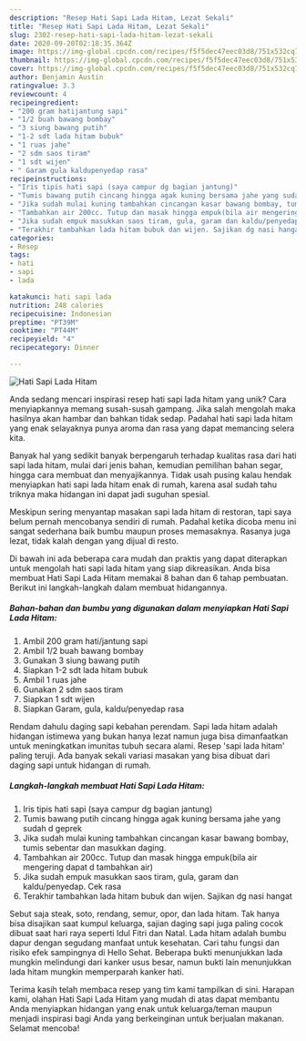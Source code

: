 ```yaml
---
description: "Resep Hati Sapi Lada Hitam, Lezat Sekali"
title: "Resep Hati Sapi Lada Hitam, Lezat Sekali"
slug: 2302-resep-hati-sapi-lada-hitam-lezat-sekali
date: 2020-09-20T02:18:35.364Z
image: https://img-global.cpcdn.com/recipes/f5f5dec47eec03d8/751x532cq70/hati-sapi-lada-hitam-foto-resep-utama.jpg
thumbnail: https://img-global.cpcdn.com/recipes/f5f5dec47eec03d8/751x532cq70/hati-sapi-lada-hitam-foto-resep-utama.jpg
cover: https://img-global.cpcdn.com/recipes/f5f5dec47eec03d8/751x532cq70/hati-sapi-lada-hitam-foto-resep-utama.jpg
author: Benjamin Austin
ratingvalue: 3.3
reviewcount: 4
recipeingredient:
- "200 gram hatijantung sapi"
- "1/2 buah bawang bombay"
- "3 siung bawang putih"
- "1-2 sdt lada hitam bubuk"
- "1 ruas jahe"
- "2 sdm saos tiram"
- "1 sdt wijen"
- " Garam gula kaldupenyedap rasa"
recipeinstructions:
- "Iris tipis hati sapi (saya campur dg bagian jantung)"
- "Tumis bawang putih cincang hingga agak kuning bersama jahe yang sudah d geprek"
- "Jika sudah mulai kuning tambahkan cincangan kasar bawang bombay, tumis sebentar dan masukkan daging."
- "Tambahkan air 200cc. Tutup dan masak hingga empuk(bila air mengering dapat d tambahkan air)"
- "Jika sudah empuk masukkan saos tiram, gula, garam dan kaldu/penyedap. Cek rasa"
- "Terakhir tambahkan lada hitam bubuk dan wijen. Sajikan dg nasi hangat"
categories:
- Resep
tags:
- hati
- sapi
- lada

katakunci: hati sapi lada 
nutrition: 248 calories
recipecuisine: Indonesian
preptime: "PT39M"
cooktime: "PT44M"
recipeyield: "4"
recipecategory: Dinner

---
```



![Hati Sapi Lada Hitam](https://img-global.cpcdn.com/recipes/f5f5dec47eec03d8/751x532cq70/hati-sapi-lada-hitam-foto-resep-utama.jpg)

Anda sedang mencari inspirasi resep hati sapi lada hitam yang unik? Cara menyiapkannya memang susah-susah gampang. Jika salah mengolah maka hasilnya akan hambar dan bahkan tidak sedap. Padahal hati sapi lada hitam yang enak selayaknya punya aroma dan rasa yang dapat memancing selera kita.

Banyak hal yang sedikit banyak berpengaruh terhadap kualitas rasa dari hati sapi lada hitam, mulai dari jenis bahan, kemudian pemilihan bahan segar, hingga cara membuat dan menyajikannya. Tidak usah pusing kalau hendak menyiapkan hati sapi lada hitam enak di rumah, karena asal sudah tahu triknya maka hidangan ini dapat jadi suguhan spesial.

Meskipun sering menyantap masakan sapi lada hitam di restoran, tapi saya belum pernah mencobanya sendiri di rumah. Padahal ketika dicoba menu ini sangat sederhana baik bumbu maupun proses memasaknya. Rasanya juga lezat, tidak kalah dengan yang dijual di resto.


Di bawah ini ada beberapa cara mudah dan praktis yang dapat diterapkan untuk mengolah hati sapi lada hitam yang siap dikreasikan. Anda bisa membuat Hati Sapi Lada Hitam memakai 8 bahan dan 6 tahap pembuatan. Berikut ini langkah-langkah dalam membuat hidangannya.

<!--inarticleads1-->

##### Bahan-bahan dan bumbu yang digunakan dalam menyiapkan Hati Sapi Lada Hitam:

1. Ambil 200 gram hati/jantung sapi
1. Ambil 1/2 buah bawang bombay
1. Gunakan 3 siung bawang putih
1. Siapkan 1-2 sdt lada hitam bubuk
1. Ambil 1 ruas jahe
1. Gunakan 2 sdm saos tiram
1. Siapkan 1 sdt wijen
1. Siapkan  Garam, gula, kaldu/penyedap rasa


Rendam dahulu daging sapi kebahan perendam. Sapi lada hitam adalah hidangan istimewa yang bukan hanya lezat namun juga bisa dimanfaatkan untuk meningkatkan imunitas tubuh secara alami. Resep &#39;sapi lada hitam&#39; paling teruji. Ada banyak sekali variasi masakan yang bisa dibuat dari daging sapi untuk hidangan di rumah. 

<!--inarticleads2-->

##### Langkah-langkah membuat Hati Sapi Lada Hitam:

1. Iris tipis hati sapi (saya campur dg bagian jantung)
1. Tumis bawang putih cincang hingga agak kuning bersama jahe yang sudah d geprek
1. Jika sudah mulai kuning tambahkan cincangan kasar bawang bombay, tumis sebentar dan masukkan daging.
1. Tambahkan air 200cc. Tutup dan masak hingga empuk(bila air mengering dapat d tambahkan air)
1. Jika sudah empuk masukkan saos tiram, gula, garam dan kaldu/penyedap. Cek rasa
1. Terakhir tambahkan lada hitam bubuk dan wijen. Sajikan dg nasi hangat


Sebut saja steak, soto, rendang, semur, opor, dan lada hitam. Tak hanya bisa disajikan saat kumpul keluarga, sajian daging sapi juga paling cocok dibuat saat hari raya seperti Idul Fitri dan Natal. Lada hitam adalah bumbu dapur dengan segudang manfaat untuk kesehatan. Cari tahu fungsi dan risiko efek sampingnya di Hello Sehat. Beberapa bukti menunjukkan lada mungkin melindungi dari kanker usus besar, namun bukti lain menunjukkan lada hitam mungkin memperparah kanker hati. 

Terima kasih telah membaca resep yang tim kami tampilkan di sini. Harapan kami, olahan Hati Sapi Lada Hitam yang mudah di atas dapat membantu Anda menyiapkan hidangan yang enak untuk keluarga/teman maupun menjadi inspirasi bagi Anda yang berkeinginan untuk berjualan makanan. Selamat mencoba!
